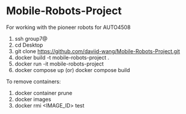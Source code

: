 # Mobile-Robots-Project
For working with the pioneer robots for AUTO4508

1. ssh group7@<ip address>
2. cd Desktop
3. git clone https://github.com/daviid-wang/Mobile-Robots-Project.git
4. docker build -t mobile-robots-project .
5. docker run -it mobile-robots-project
6. docker compose up (or) docker compose build 

To remove containers:
1. docker container prune
2. docker images
3. docker rmi <IMAGE_ID>
test